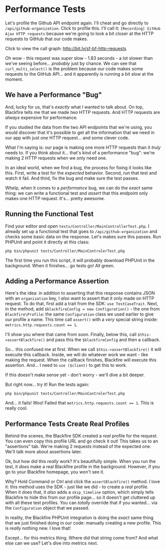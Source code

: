 # Performance Tests

Let's profile the Github API endpoint again. I'll cheat and go directly to
`/api/github-organization`. Click to profile this. I'll call it:
`[Recording] GitHub Ajax HTTP requests` because we're going to look a bit closer
at the HTTP requests to GitHub that our code makes.

Click to view the call graph: http://bit.ly/sf-bf-http-requests

Oh wow - this request was *super* slow - 1.83 seconds - a lot slower than we've
seeing before... *probably* just by chance. We can see that `curl_multi_select()`
is the problem because our code makes some requests to the GitHub API... and it
apparently is running a bit slow at the moment.

## We have a Performance "Bug"

And, lucky for us, that's *exactly* what I wanted to talk about. On top, Blackfire
tells me that we made *two* HTTP requests. And HTTP requests are *always* expensive
for performance.

If you studied the data from the two API endpoints that we're using, you would
discover that it's possible to get all the information that we need in our
app with just *one* HTTP request... and some clever code.

What I'm saying is: our page is making one more HTTP requests than it *truly*
needs to. If you think about it... that's kind of a performance "bug": we're
making 2 HTTP requests when we only need one.

In an ideal world, when we find a bug, the process for fixing it looks like this.
First, write a test for the *expected* behavior. Second, run that test and watch
it fail. And third, fix the bug and make sure the test passes.

Whelp, when it comes to a *performance* bug, we can do the *exact* same thing:
we can write a functional test and *assert* that this endpoint only makes one
HTTP request. It's... pretty awesome.

## Running the Functional Test

Find your editor and open `tests/Сontroller/MainControllerTest.php`. I already
set up a functional test that goes to
`/api/github-organization` and checks some basic data on the response. Let's
makes sure this passes. Run PHPUnit and point it directly at this class:

```terminal
php bin/phpunit tests/Controller/MainControlerTest.php
```

The first time you run this script, it will probably download PHPUnit in the
background. When it finishes... go tests go! All green.

## Adding a Performance Assertion

Here's the idea: in addition to asserting that this response contains JSON
with an `organization` key, I *also* want to assert that it only made on HTTP
request. To do that, first add a trait from the SDK: `use TestCaseTrait`. Next,
in the method, add `$blackfireConfig = new Configuration()` - the one from
`Blackfire\Profile`: the same `Configuration` class we used earlier to give our
profile a name. This time call `assert()` with a *very* special string inside:
`metrics.http.requests.count == 1`.

I'll show you where that came from soon. Finally, below this, call
`$this->assertBlackfire()` and pass this the `$blackfireConfig` and then a
callback.

So... this confused me at first. When we call `$this->assertBlackfire()` it will
execuite this callback. Inside, we will do whatever work we want - like making
the request. When the callback finishes, Blackfire will execute this assertion.
And... I need to `use ($client)` to get this to work.

If this doesn't make sense yet - don't worry - we'll dive a bit deeper.

But right now... try it! Run the tests again:

```terminal-silent
php bin/phpunit tests/Controller/MainControlerTest.php
```

And... it fails! Woo! Failed that `metrics.http.requests.count == 1`. This is
really cool.

## Performance Tests Create Real Profiles

Behind the scenes, the Blackfire SDK created a *real* profile for the request.
You can even copy this profile URL and go check it out! This takes us to an "assertions"
tab. We're making 2 requests instead of the expected one. We'll talk more about
assertions later.

Ok, but how did this *really* work? It's beautifully simple. When you run the test,
it *does* make a real Blackfire profile in the background. However, if you go to
your Blackfire homepage, you won't see it.

Why? Hold Command or Ctrl and click the `assertBlackfire()` method. I love it:
this method uses the SDK - just like we did - to create a *real* profile. When
it does that, it *also* adds a `skip_timeline` option, which simply tells Blackfire
to hide this from our profile page... so it doesn't get cluttered up with all
these test profiles. You can *totally* override that if you wanted... via the
`Configuration` object that we passed.

In reality, the Blackfire PHPUnit integration is doing the *exact* same thing
that we just finished doing in our code: manually creating a new profile. This
is *really* nothing new. I love that!

Except... for this metrics thing. Where did that string come from? And what else
can we use? Let's dive into metrics next.
